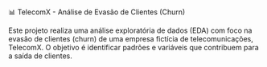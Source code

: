 📊 TelecomX - Análise de Evasão de Clientes (Churn)

Este projeto realiza uma análise exploratória de dados (EDA) com foco na evasão de clientes (churn) de uma empresa fictícia de telecomunicações, TelecomX. O objetivo é identificar padrões e variáveis que contribuem para a saída de clientes.

